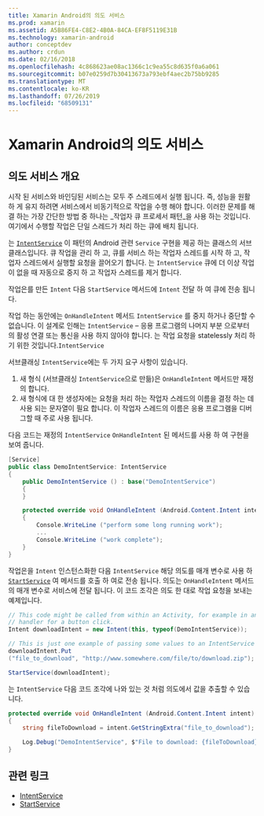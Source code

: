 ```yaml
---
title: Xamarin Android의 의도 서비스
ms.prod: xamarin
ms.assetid: A5B86FE4-C8E2-4B0A-84CA-EF8F5119E31B
ms.technology: xamarin-android
author: conceptdev
ms.author: crdun
ms.date: 02/16/2018
ms.openlocfilehash: 4c868623ae08ac1366c1c9ea55c8d635f0a6a061
ms.sourcegitcommit: b07e0259d7b30413673a793ebf4aec2b75bb9285
ms.translationtype: MT
ms.contentlocale: ko-KR
ms.lasthandoff: 07/26/2019
ms.locfileid: "68509131"
---
```

# <a name="intent-services-in-xamarinandroid"></a>Xamarin Android의 의도 서비스

## <a name="intent-services-overview"></a>의도 서비스 개요

시작 된 서비스와 바인딩된 서비스는 모두 주 스레드에서 실행 됩니다. 즉, 성능을 원활 하 게 유지 하려면 서비스에서 비동기적으로 작업을 수행 해야 합니다. 이러한 문제를 해결 하는 가장 간단한 방법 중 하나는 _작업자 큐 프로세서 패턴_을 사용 하는 것입니다. 여기에서 수행할 작업은 단일 스레드가 처리 하는 큐에 배치 됩니다.

는 [`IntentService`](xref:Android.App.IntentService) 이 패턴의 Android 관련 `Service` 구현을 제공 하는 클래스의 서브 클래스입니다. 큐 작업을 관리 하 고, 큐를 서비스 하는 작업자 스레드를 시작 하 고, 작업자 스레드에서 실행할 요청을 끌어오기 합니다. 는 `IntentService` 큐에 더 이상 작업이 없을 때 자동으로 중지 하 고 작업자 스레드를 제거 합니다.

작업은를 만든 `Intent` 다음 `StartService` 메서드에 `Intent` 전달 하 여 큐에 전송 됩니다.

작업 하는 동안에는 `OnHandleIntent` 메서드 `IntentService` 를 중지 하거나 중단할 수 없습니다. 이 설계로 인해는 `IntentService` &ndash; 응용 프로그램의 나머지 부분 으로부터의 활성 연결 또는 통신을 사용 하지 않아야 합니다. 는 작업 요청을 statelessly 처리 하기 위한 것입니다.`IntentService`

서브클래싱 `IntentService`에는 두 가지 요구 사항이 있습니다.

1. 새 형식 (서브클래싱 `IntentService`으로 만듦)은 `OnHandleIntent` 메서드만 재정의 합니다.
2. 새 형식에 대 한 생성자에는 요청을 처리 하는 작업자 스레드의 이름을 결정 하는 데 사용 되는 문자열이 필요 합니다. 이 작업자 스레드의 이름은 응용 프로그램을 디버그할 때 주로 사용 됩니다.

다음 코드는 재정의 `IntentService` `OnHandleIntent` 된 메서드를 사용 하 여 구현을 보여 줍니다.

```csharp
[Service]
public class DemoIntentService: IntentService
{
    public DemoIntentService () : base("DemoIntentService")
    {
    }

    protected override void OnHandleIntent (Android.Content.Intent intent)
    {
        Console.WriteLine ("perform some long running work");
        ...
        Console.WriteLine ("work complete");
    }
}
```

작업은을 `Intent` 인스턴스화한 다음 `IntentService` 해당 의도를 매개 변수로 사용 하 [`StartService`](xref:Android.Content.Context.StartService*) 여 메서드를 호출 하 여로 전송 됩니다. 의도는 `OnHandleIntent` 메서드의 매개 변수로 서비스에 전달 됩니다. 이 코드 조각은 의도 한 대로 작업 요청을 보내는 예제입니다. 

```csharp
// This code might be called from within an Activity, for example in an event
// handler for a button click.
Intent downloadIntent = new Intent(this, typeof(DemoIntentService));

// This is just one example of passing some values to an IntentService via the Intent:
downloadIntent.Put
("file_to_download", "http://www.somewhere.com/file/to/download.zip");

StartService(downloadIntent);
```

는 `IntentService` 다음 코드 조각에 나와 있는 것 처럼 의도에서 값을 추출할 수 있습니다.  

```csharp
protected override void OnHandleIntent (Android.Content.Intent intent)
{
    string fileToDownload = intent.GetStringExtra("file_to_download");

    Log.Debug("DemoIntentService", $"File to download: {fileToDownload}.");
}
```

## <a name="related-links"></a>관련 링크

- [IntentService](xref:Android.App.IntentService)
- [StartService](xref:Android.Content.Context.StartService*)
